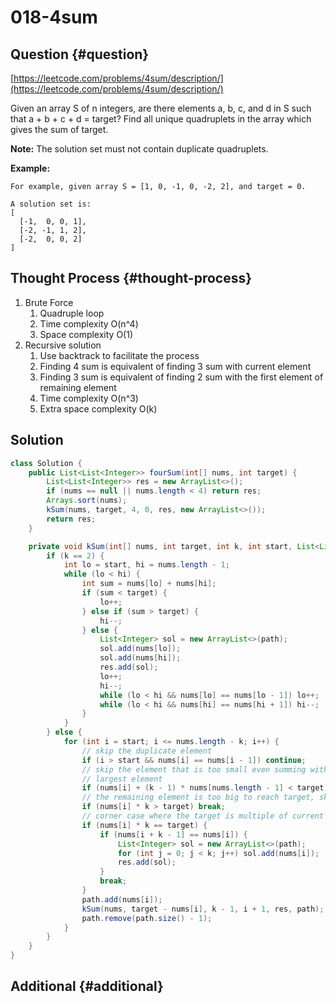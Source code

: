 # 018-4sum

## Question {#question}

[https://leetcode.com/problems/4sum/description/](https://leetcode.com/problems/4sum/description/)

Given an array S of n integers, are there elements a, b, c, and d in S such that a + b + c + d = target? Find all unique quadruplets in the array which gives the sum of target.

**Note:** The solution set must not contain duplicate quadruplets.

**Example:**

```text
For example, given array S = [1, 0, -1, 0, -2, 2], and target = 0.

A solution set is:
[
  [-1,  0, 0, 1],
  [-2, -1, 1, 2],
  [-2,  0, 0, 2]
]
```

## Thought Process {#thought-process}

1. Brute Force
   1. Quadruple loop
   2. Time complexity O\(n^4\)
   3. Space complexity O\(1\)
2. Recursive solution
   1. Use backtrack to facilitate the process
   2. Finding 4 sum is equivalent of finding 3 sum with current element
   3. Finding 3 sum is equivalent of finding 2 sum with the first element of remaining element
   4. Time complexity O\(n^3\)
   5. Extra space complexity O\(k\)

## Solution

```java
class Solution {
    public List<List<Integer>> fourSum(int[] nums, int target) {
        List<List<Integer>> res = new ArrayList<>();
        if (nums == null || nums.length < 4) return res;
        Arrays.sort(nums);
        kSum(nums, target, 4, 0, res, new ArrayList<>());
        return res;
    }

    private void kSum(int[] nums, int target, int k, int start, List<List<Integer>> res, List<Integer> path) {
        if (k == 2) {
            int lo = start, hi = nums.length - 1;
            while (lo < hi) {
                int sum = nums[lo] + nums[hi];
                if (sum < target) {
                    lo++;
                } else if (sum > target) {
                    hi--;
                } else {
                    List<Integer> sol = new ArrayList<>(path);
                    sol.add(nums[lo]);
                    sol.add(nums[hi]);
                    res.add(sol);
                    lo++;
                    hi--;
                    while (lo < hi && nums[lo] == nums[lo - 1]) lo++;
                    while (lo < hi && nums[hi] == nums[hi + 1]) hi--;
                }
            }
        } else {
            for (int i = start; i <= nums.length - k; i++) {
                // skip the duplicate element
                if (i > start && nums[i] == nums[i - 1]) continue;
                // skip the element that is too small even summing with the k - 1
                // largest element
                if (nums[i] + (k - 1) * nums[nums.length - 1] < target) continue;
                // the remaining element is too big to reach target, skip remaining elements
                if (nums[i] * k > target) break;
                // corner case where the target is multiple of current element
                if (nums[i] * k == target) {
                    if (nums[i + k - 1] == nums[i]) {
                        List<Integer> sol = new ArrayList<>(path);
                        for (int j = 0; j < k; j++) sol.add(nums[i]);
                        res.add(sol);
                    }
                    break;
                }
                path.add(nums[i]);
                kSum(nums, target - nums[i], k - 1, i + 1, res, path);
                path.remove(path.size() - 1);
            }
        }
    }
}
```

## Additional {#additional}

